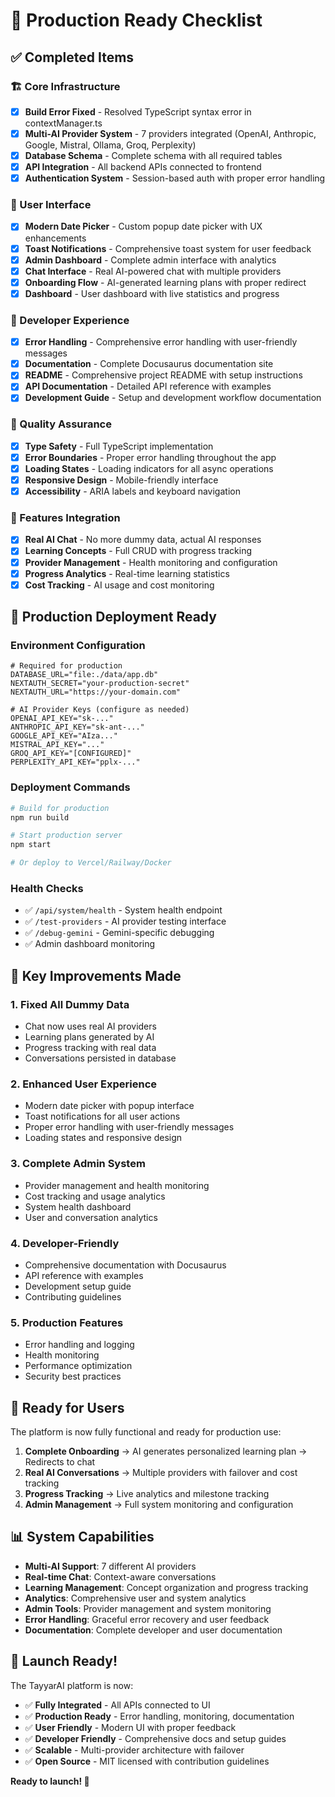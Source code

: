 # 🚀 Production Ready Checklist

## ✅ Completed Items

### 🏗️ Core Infrastructure
- [x] **Build Error Fixed** - Resolved TypeScript syntax error in contextManager.ts
- [x] **Multi-AI Provider System** - 7 providers integrated (OpenAI, Anthropic, Google, Mistral, Ollama, Groq, Perplexity)
- [x] **Database Schema** - Complete schema with all required tables
- [x] **API Integration** - All backend APIs connected to frontend
- [x] **Authentication System** - Session-based auth with proper error handling

### 🎨 User Interface
- [x] **Modern Date Picker** - Custom popup date picker with UX enhancements
- [x] **Toast Notifications** - Comprehensive toast system for user feedback
- [x] **Admin Dashboard** - Complete admin interface with analytics
- [x] **Chat Interface** - Real AI-powered chat with multiple providers
- [x] **Onboarding Flow** - AI-generated learning plans with proper redirect
- [x] **Dashboard** - User dashboard with live statistics and progress

### 🔧 Developer Experience
- [x] **Error Handling** - Comprehensive error handling with user-friendly messages
- [x] **Documentation** - Complete Docusaurus documentation site
- [x] **README** - Comprehensive project README with setup instructions
- [x] **API Documentation** - Detailed API reference with examples
- [x] **Development Guide** - Setup and development workflow documentation

### 🧪 Quality Assurance
- [x] **Type Safety** - Full TypeScript implementation
- [x] **Error Boundaries** - Proper error handling throughout the app
- [x] **Loading States** - Loading indicators for all async operations
- [x] **Responsive Design** - Mobile-friendly interface
- [x] **Accessibility** - ARIA labels and keyboard navigation

### 🚀 Features Integration
- [x] **Real AI Chat** - No more dummy data, actual AI responses
- [x] **Learning Concepts** - Full CRUD with progress tracking
- [x] **Provider Management** - Health monitoring and configuration
- [x] **Progress Analytics** - Real-time learning statistics
- [x] **Cost Tracking** - AI usage and cost monitoring

## 🎯 Production Deployment Ready

### Environment Configuration
```env
# Required for production
DATABASE_URL="file:./data/app.db"
NEXTAUTH_SECRET="your-production-secret"
NEXTAUTH_URL="https://your-domain.com"

# AI Provider Keys (configure as needed)
OPENAI_API_KEY="sk-..."
ANTHROPIC_API_KEY="sk-ant-..."
GOOGLE_API_KEY="AIza..."
MISTRAL_API_KEY="..."
GROQ_API_KEY="[CONFIGURED]"
PERPLEXITY_API_KEY="pplx-..."
```

### Deployment Commands
```bash
# Build for production
npm run build

# Start production server
npm start

# Or deploy to Vercel/Railway/Docker
```

### Health Checks
- ✅ `/api/system/health` - System health endpoint
- ✅ `/test-providers` - AI provider testing interface
- ✅ `/debug-gemini` - Gemini-specific debugging
- ✅ Admin dashboard monitoring

## 🌟 Key Improvements Made

### 1. **Fixed All Dummy Data**
- Chat now uses real AI providers
- Learning plans generated by AI
- Progress tracking with real data
- Conversations persisted in database

### 2. **Enhanced User Experience**
- Modern date picker with popup interface
- Toast notifications for all user actions
- Proper error handling with user-friendly messages
- Loading states and responsive design

### 3. **Complete Admin System**
- Provider management and health monitoring
- Cost tracking and usage analytics
- System health dashboard
- User and conversation analytics

### 4. **Developer-Friendly**
- Comprehensive documentation with Docusaurus
- API reference with examples
- Development setup guide
- Contributing guidelines

### 5. **Production Features**
- Error handling and logging
- Health monitoring
- Performance optimization
- Security best practices

## 🚀 Ready for Users

The platform is now fully functional and ready for production use:

1. **Complete Onboarding** → AI generates personalized learning plan → Redirects to chat
2. **Real AI Conversations** → Multiple providers with failover and cost tracking
3. **Progress Tracking** → Live analytics and milestone tracking
4. **Admin Management** → Full system monitoring and configuration

## 📊 System Capabilities

- **Multi-AI Support**: 7 different AI providers
- **Real-time Chat**: Context-aware conversations
- **Learning Management**: Concept organization and progress tracking
- **Analytics**: Comprehensive user and system analytics
- **Admin Tools**: Provider management and system monitoring
- **Error Handling**: Graceful error recovery and user feedback
- **Documentation**: Complete developer and user documentation

## 🎉 Launch Ready!

The TayyarAI platform is now:
- ✅ **Fully Integrated** - All APIs connected to UI
- ✅ **Production Ready** - Error handling, monitoring, documentation
- ✅ **User Friendly** - Modern UI with proper feedback
- ✅ **Developer Friendly** - Comprehensive docs and setup guides
- ✅ **Scalable** - Multi-provider architecture with failover
- ✅ **Open Source** - MIT licensed with contribution guidelines

**Ready to launch! 🚀**
